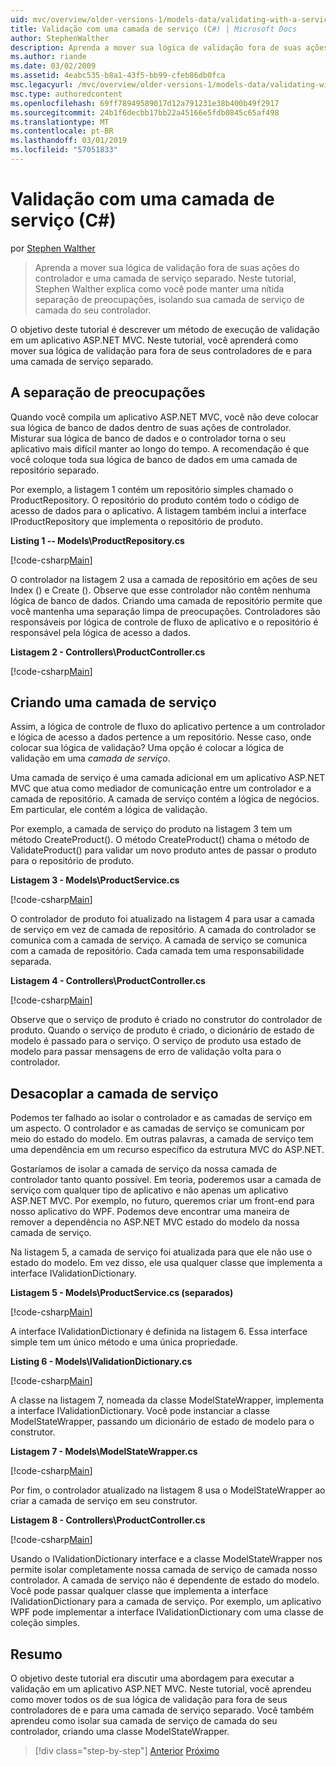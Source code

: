 ```yaml
---
uid: mvc/overview/older-versions-1/models-data/validating-with-a-service-layer-cs
title: Validação com uma camada de serviço (C#) | Microsoft Docs
author: StephenWalther
description: Aprenda a mover sua lógica de validação fora de suas ações do controlador e uma camada de serviço separado. Neste tutorial, Stephen Walther explica como você...
ms.author: riande
ms.date: 03/02/2009
ms.assetid: 4eabc535-b8a1-43f5-bb99-cfeb86db0fca
msc.legacyurl: /mvc/overview/older-versions-1/models-data/validating-with-a-service-layer-cs
msc.type: authoredcontent
ms.openlocfilehash: 69ff78949589017d12a791231e38b400b49f2917
ms.sourcegitcommit: 24b1f6decbb17bb22a45166e5fdb0845c65af498
ms.translationtype: MT
ms.contentlocale: pt-BR
ms.lasthandoff: 03/01/2019
ms.locfileid: "57051833"
---
```

<a name="validating-with-a-service-layer-c"></a>Validação com uma camada de serviço (C#)
====================
por [Stephen Walther](https://github.com/StephenWalther)

> Aprenda a mover sua lógica de validação fora de suas ações do controlador e uma camada de serviço separado. Neste tutorial, Stephen Walther explica como você pode manter uma nítida separação de preocupações, isolando sua camada de serviço de camada do seu controlador.


O objetivo deste tutorial é descrever um método de execução de validação em um aplicativo ASP.NET MVC. Neste tutorial, você aprenderá como mover sua lógica de validação para fora de seus controladores de e para uma camada de serviço separado.

## <a name="separating-concerns"></a>A separação de preocupações

Quando você compila um aplicativo ASP.NET MVC, você não deve colocar sua lógica de banco de dados dentro de suas ações de controlador. Misturar sua lógica de banco de dados e o controlador torna o seu aplicativo mais difícil manter ao longo do tempo. A recomendação é que você coloque toda sua lógica de banco de dados em uma camada de repositório separado.

Por exemplo, a listagem 1 contém um repositório simples chamado o ProductRepository. O repositório do produto contém todo o código de acesso de dados para o aplicativo. A listagem também inclui a interface IProductRepository que implementa o repositório de produto.

**Listing 1 -- Models\ProductRepository.cs**

[!code-csharp[Main](validating-with-a-service-layer-cs/samples/sample1.cs)]

O controlador na listagem 2 usa a camada de repositório em ações de seu Index () e Create (). Observe que esse controlador não contêm nenhuma lógica de banco de dados. Criando uma camada de repositório permite que você mantenha uma separação limpa de preocupações. Controladores são responsáveis por lógica de controle de fluxo de aplicativo e o repositório é responsável pela lógica de acesso a dados.

**Listagem 2 - Controllers\ProductController.cs**

[!code-csharp[Main](validating-with-a-service-layer-cs/samples/sample2.cs)]

## <a name="creating-a-service-layer"></a>Criando uma camada de serviço

Assim, a lógica de controle de fluxo do aplicativo pertence a um controlador e lógica de acesso a dados pertence a um repositório. Nesse caso, onde colocar sua lógica de validação? Uma opção é colocar a lógica de validação em uma *camada de serviço*.

Uma camada de serviço é uma camada adicional em um aplicativo ASP.NET MVC que atua como mediador de comunicação entre um controlador e a camada de repositório. A camada de serviço contém a lógica de negócios. Em particular, ele contém a lógica de validação.

Por exemplo, a camada de serviço do produto na listagem 3 tem um método CreateProduct(). O método CreateProduct() chama o método de ValidateProduct() para validar um novo produto antes de passar o produto para o repositório de produto.

**Listagem 3 - Models\ProductService.cs**

[!code-csharp[Main](validating-with-a-service-layer-cs/samples/sample3.cs)]

O controlador de produto foi atualizado na listagem 4 para usar a camada de serviço em vez de camada de repositório. A camada do controlador se comunica com a camada de serviço. A camada de serviço se comunica com a camada de repositório. Cada camada tem uma responsabilidade separada.

**Listagem 4 - Controllers\ProductController.cs**

[!code-csharp[Main](validating-with-a-service-layer-cs/samples/sample4.cs)]

Observe que o serviço de produto é criado no construtor do controlador de produto. Quando o serviço de produto é criado, o dicionário de estado de modelo é passado para o serviço. O serviço de produto usa estado de modelo para passar mensagens de erro de validação volta para o controlador.

## <a name="decoupling-the-service-layer"></a>Desacoplar a camada de serviço

Podemos ter falhado ao isolar o controlador e as camadas de serviço em um aspecto. O controlador e as camadas de serviço se comunicam por meio do estado do modelo. Em outras palavras, a camada de serviço tem uma dependência em um recurso específico da estrutura MVC do ASP.NET.

Gostaríamos de isolar a camada de serviço da nossa camada de controlador tanto quanto possível. Em teoria, poderemos usar a camada de serviço com qualquer tipo de aplicativo e não apenas um aplicativo ASP.NET MVC. Por exemplo, no futuro, queremos criar um front-end para nosso aplicativo do WPF. Podemos deve encontrar uma maneira de remover a dependência no ASP.NET MVC estado do modelo da nossa camada de serviço.

Na listagem 5, a camada de serviço foi atualizada para que ele não use o estado do modelo. Em vez disso, ele usa qualquer classe que implementa a interface IValidationDictionary.

**Listagem 5 - Models\ProductService.cs (separados)**

[!code-csharp[Main](validating-with-a-service-layer-cs/samples/sample5.cs)]

A interface IValidationDictionary é definida na listagem 6. Essa interface simple tem um único método e uma única propriedade.

**Listing 6 - Models\IValidationDictionary.cs**

[!code-csharp[Main](validating-with-a-service-layer-cs/samples/sample6.cs)]

A classe na listagem 7, nomeada da classe ModelStateWrapper, implementa a interface IValidationDictionary. Você pode instanciar a classe ModelStateWrapper, passando um dicionário de estado de modelo para o construtor.

**Listagem 7 - Models\ModelStateWrapper.cs**

[!code-csharp[Main](validating-with-a-service-layer-cs/samples/sample7.cs)]

Por fim, o controlador atualizado na listagem 8 usa o ModelStateWrapper ao criar a camada de serviço em seu construtor.

**Listagem 8 - Controllers\ProductController.cs**

[!code-csharp[Main](validating-with-a-service-layer-cs/samples/sample8.cs)]

Usando o IValidationDictionary interface e a classe ModelStateWrapper nos permite isolar completamente nossa camada de serviço de camada nosso controlador. A camada de serviço não é dependente de estado do modelo. Você pode passar qualquer classe que implementa a interface IValidationDictionary para a camada de serviço. Por exemplo, um aplicativo WPF pode implementar a interface IValidationDictionary com uma classe de coleção simples.

## <a name="summary"></a>Resumo

O objetivo deste tutorial era discutir uma abordagem para executar a validação em um aplicativo ASP.NET MVC. Neste tutorial, você aprendeu como mover todos os de sua lógica de validação para fora de seus controladores de e para uma camada de serviço separado. Você também aprendeu como isolar sua camada de serviço de camada do seu controlador, criando uma classe ModelStateWrapper.

> [!div class="step-by-step"]
> [Anterior](validating-with-the-idataerrorinfo-interface-cs.md)
> [Próximo](validation-with-the-data-annotation-validators-cs.md)
